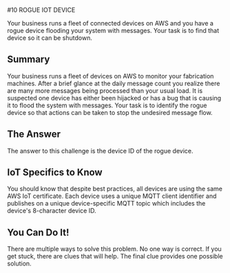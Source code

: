 #10 ROGUE IOT DEVICE

Your business runs a fleet of connected devices on AWS and you have a rogue device flooding your system with messages. Your task is to find that device so it can be shutdown.

## Summary

Your business runs a fleet of devices on AWS to monitor your fabrication machines. After a brief glance at the daily message count you realize there are many more messages being processed than your usual load. It is suspected one device has either been hijacked or has a bug that is causing it to flood the system with messages. Your task is to identify the rogue device so that actions can be taken to stop the undesired message flow.

## The Answer

The answer to this challenge is the device ID of the rogue device.

## IoT Specifics to Know

You should know that despite best practices, all devices are using the same AWS IoT certificate. Each device uses a unique MQTT client identifier and publishes on a unique device-specific MQTT topic which includes the device's 8-character device ID.

## You Can Do It!

There are multiple ways to solve this problem. No one way is correct. If you get stuck, there are clues that will help. The final clue provides one possible solution.
